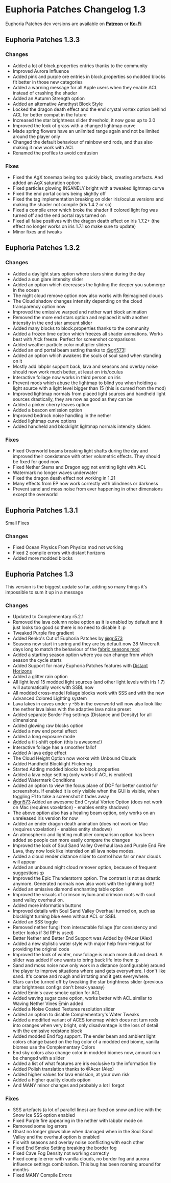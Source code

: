 # Euphoria Patches Changelog 1.3
Euphoria Patches dev versions are available on **[Patreon](https://www.patreon.com/SpacEagle17)** or **[Ko-Fi](https://ko-fi.com/spaceagle17)**
## Euphoria Patches 1.3.3
### Changes
- Added a lot of block.properties entries thanks to the community
- Improved Aurora Influence
- Added pink and purple ore entries in block.properties so modded blocks fit better in those new categories
- Added a warning message for all Apple users when they enable ACL instead of crashing the shader
- Added an Autumn Strength option
- Added an alternative Amethyst Block Style
- Locked the dragon death effect and the end crystal vortex option behind ACL for better compat in the future
- Increased the star brightness slider threshold, it now goes up to 3.0
- Improved the look of grass with a changed lightmap curve
- Made spring flowers have an unlimited range again and not be limited around the player only
- Changed the default behaviour of rainbow end rods, and thus also making it now work with ACL
- Renamed the profiles to avoid confusion
### Fixes
- Fixed the AgX tonemap being too quickly black, creating artefacts. And added an AgX saturation option
- Fixed particles glowing INSANELY bright with a tweaked lightmap curve
- Fixed the end portal colors being slightly off
- Fixed the tag implementation breaking on older iris/oculus versions and making the shader not compile (iris 1.4.2 or so)
- Fixed a compile error which broke the shader if colored light fog was turned off and the end portal rays turned on
- Fixed all false positives with the dragon death effect on iris 1.7.2+ (the effect no longer works on iris 1.7.1 so make sure to update)
- Minor fixes and tweaks
## Euphoria Patches 1.3.2
### Changes
- Added a daylight stars option where stars shine during the day
- Added a sun glare intensity slider
- Added an option which decreases the lighting the deeper you submerge in the ocean
- The night cloud remove option now also works with Reimagined clouds
- The Cloud shadow changes intensity depending on the cloud transparency option now
- Improved the emissive warped and nether wart block animation
- Removed the more end stars option and replaced it with another intensity in the end star amount slider
- Added many blocks to block.properties thanks to the community
- Added a frozen time option which freezes all shader animations. Works best with /tick freeze. Perfect for screenshot comparisons
- Added weather particle color multiplier sliders
- Added an end portal beam setting thanks to [@gri573](https://github.com/gri573)!
- Added an option which awakens the souls of soul sand when standing on it
- Mostly add labpbr support back, lava and seasons and overlay noise should now work much better, at least on iris/oculus
- Interactive foliage now works in third person on iris
- Prevent mods which abuse the lightmap to blind you when holding a light source with a light level bigger than 15 (this is cursed from the mod)
- Improved lightmap normals from placed light sources and handheld light sources drastically, they are now as good as they can be
- Added a pinker cherry leaves option
- Added a beacon emission option
- Improved bedrock noise handling in the nether
- Added lightmap curve options
- Added handheld and blocklight lightmap normals intensity sliders
### Fixes
- Fixed Overworld beams breaking light shafts during the day and improved their coexistence with other volumetric effects. They should be fixed for good now
- Fixed Nether Stems and Dragon egg not emitting light with ACL
- Watermark no longer waves underwater
- Fixed the dragon death effect not working in 1.21
- Many effects from EP now work correctly with blindness or darkness
- Prevent sand and moss noise from ever happening in other dimensions except the overworld
## Euphoria Patches 1.3.1
Small Fixes

### Changes
- Fixed Ocean Physics From Physics mod not working
- Fixed 2 compile errors with distant horizons
- Added more modded blocks
## Euphoria Patches 1.3
This version is the biggest update so far, adding so many things it's impossible to sum it up in a message

### Changes
- Updated to Complementary r5.2.1
- Removed the lava column noise option as it is enabled by default and it just looks too good so there is no need to disable it :p
- Tweaked Purple fire gradient
- Added Renko's Cut of Euphoria Patches by [@gri573](https://github.com/gri573)
- Seasons now start in spring and they are by default now 28 Minecraft days long to match the behaviour of the [fabric seasons mod](https://modrinth.com/mod/fabric-seasons)
- Added a starting season option where you can change from which season the cycle starts
- Added Support for many Euphoria Patches features with [Distant Horizons](https://modrinth.com/mod/distanthorizons)
- Added a glitter rain option
- All light level 15 modded light sources (and other light levels with iris 1.7) will automatically work with SSBL now
- All modded cross-model foliage blocks work with SSS and with the new Advanced Colored Lighting system
- Lava lakes in caves under y -55 in the overworld will now also look like the nether lava lakes with the adaptive lava noise preset
- Added separate Border Fog settings (Distance and Density) for all dimensions
- Added glowing raw blocks option
- Added a new end portal effect
- Added a long exposure mode
- Added a tilt-shift option (this is awesome!)
- Interactive foliage has a smoother fallof
- Added A lava edge effect
- The Cloud Height Option now works with Unbound Clouds
- Added Handheld Blocklight Flickering
- Started Adding modded blocks to block.properties
- Added a lava edge setting (only works if ACL is enabled)
- Added Watermark Conditions
- Added an option to view the focus plane of DOF for better control for screenshots. If enabled it is only visible when the GUI is visible, when toggling F1 to take a screenshot it fades away
- [@gri573](https://github.com/gri573) Added an awesome End Crystal Vortex Option (does not work on Mac (requires voxelation) - enables entity shadows)
- The above option also has a healing beam option, only works on an unreleased iris version for now
- Added an ender dragon death animation (does not work on Mac (requires voxelation) - enables entity shadows)
- An atmospheric and lighting multiplier comparison option has been added so people can more easily compare the changes
- Improved the look of Soul Sand Valley Overhaul lava and Purple End Fire Lava, they now look like intended on all lava noise modes.
- Added a cloud render distance slider to control how far or near clouds will appear
- Added an unbound night cloud remover option, because of frequent suggestions :p
- Improved the Epic Thunderstorm option. The contrast is not as drastic anymore. Generated normals now also work with the lightning bolt!
- Added an emissive diamond enchanting table option
- Improved the visuals of crimson nylium and crimson roots with soul sand valley overhaul on.
- Added more information buttons
- Improved details with Soul Sand Valley Overhaul turned on, such as blocklight turning blue even without ACL or SSBL
- Added an SSS toggle
- Removed nether fungi from interactable foliage (for consistency and better looks if 3d RP is used)
- Better Nether and Better End Support was Added by @Acer (Alex)
- Added a new stylistic water style with major help from Helgust for providing the original code
- Improved the look of winter, now foliage is much more dull and dead. A slider was added if one wants to bring back life into them :p
- Sand and moss noise now only work in a distance (configurable) around the player to improve situations where sand gets everywhere. I don't like sand. It's coarse and rough and irritating and it gets everywhere.
- Stars can be turned off by tweaking the star brightness slider (previous star brightness configs don't break yaaaay)
- Added Emin's cave smoke option for ACL
- Added waving sugar cane option, works better with ACL similar to Waving Nether Vines Emin added
- Added a Noise Coated Textures resolution slider
- Added an option to disable Complementary's Water Tweaks
- Added a modified variant of ACES tonemap which does not turn reds into oranges when very bright, only disadvantage is the loss of detail with the emissive redstone block
- Added modded End fog support. The ender beam and ambient light colors change based on the fog color of a modded end biome, vanilla biomes use the Complementary Colors
- End sky colors also change color in modded biomes now, amount can be changed with a slider
- Added a list of what features are iris exclusive to the information file
- Added Polish translation thanks to @Acer (Alex)
- Added higher values for lava emission, at your own risk
- Added a higher quality clouds option
- And MANY minor changes and probably a lot I forgot

### Fixes
- SSS artefacts (a lot of parallel lines) are fixed on snow and ice with the Snow Ice SSS option enabled
- Fixed Purple fire appearing in the nether with labpbr mode on
- Removed some log errors
- Ghast no longer glows blue when damaged when in the Soul Sand Valley and the overhaul option is enabled
- Fix with seasons and overlay noise conflicting with each other
- Fixed End Smoke Setting breaking the border fog
- Fixed Cave Fog Density not working correctly
- Fixed compile error with vanilla clouds, no border fog and aurora influence settings combination. This bug has been roaming around for months
- Fixed MANY Compile Errors
